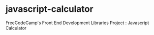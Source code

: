 # javascript-calculator
FreeCodeCamp's Front End Development Libraries Project : Javascript Calculator
